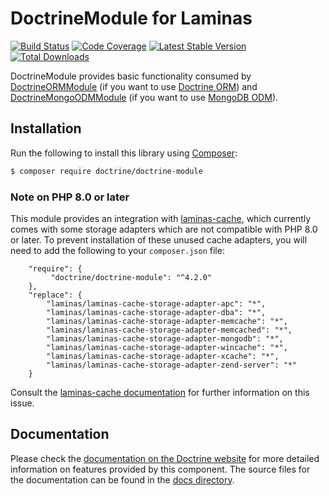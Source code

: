 # DoctrineModule for Laminas

[![Build Status](https://github.com/doctrine/DoctrineModule/actions/workflows/continuous-integration.yml/badge.svg)](https://github.com/doctrine/DoctrineModule/actions/workflows/continuous-integration.yml?query=branch%3A4.2.x)
[![Code Coverage](https://codecov.io/gh/doctrine/DoctrineModule/branch/4.2.x/graphs/badge.svg)](https://codecov.io/gh/doctrine/DoctrineModule/branch/4.2.x)
[![Latest Stable Version](https://poser.pugx.org/doctrine/doctrine-module/v/stable.png)](https://packagist.org/packages/doctrine/doctrine-module)
[![Total Downloads](https://poser.pugx.org/doctrine/doctrine-module/downloads.png)](https://packagist.org/packages/doctrine/doctrine-module)

DoctrineModule provides basic functionality consumed by
[DoctrineORMModule](http://www.github.com/doctrine/DoctrineORMModule)
(if you want to use [Doctrine ORM](https://github.com/doctrine/orm))
and [DoctrineMongoODMModule](https://github.com/doctrine/DoctrineMongoODMModule)
(if you want to use [MongoDB ODM](https://github.com/doctrine/mongodb-odm)).

## Installation

Run the following to install this library using [Composer](https://getcomposer.org/):

```bash
$ composer require doctrine/doctrine-module
```

### Note on PHP 8.0 or later

This module provides an integration with [laminas-cache](https://docs.laminas.dev/laminas-cache/), which currently comes
with some storage adapters which are not compatible with PHP 8.0 or later. To prevent installation of these unused cache
adapters, you will need to add the following to your `composer.json` file:

```
    "require": {
         "doctrine/doctrine-module": "^4.2.0"
    },
    "replace": {
        "laminas/laminas-cache-storage-adapter-apc": "*",
        "laminas/laminas-cache-storage-adapter-dba": "*",
        "laminas/laminas-cache-storage-adapter-memcache": "*",
        "laminas/laminas-cache-storage-adapter-memcached": "*",
        "laminas/laminas-cache-storage-adapter-mongodb": "*",
        "laminas/laminas-cache-storage-adapter-wincache": "*",
        "laminas/laminas-cache-storage-adapter-xcache": "*",
        "laminas/laminas-cache-storage-adapter-zend-server": "*"
    }
```

Consult the [laminas-cache documentation](https://docs.laminas.dev/laminas-cache/installation/#avoid-unused-cache-adapters-are-being-installed)
for further information on this issue.

## Documentation

Please check the [documentation on the Doctrine website](https://www.doctrine-project.org/projects/doctrine-module.html)
for more detailed information on features provided by this component. The source files for the documentation can be
found in the [docs directory](./docs/en).
